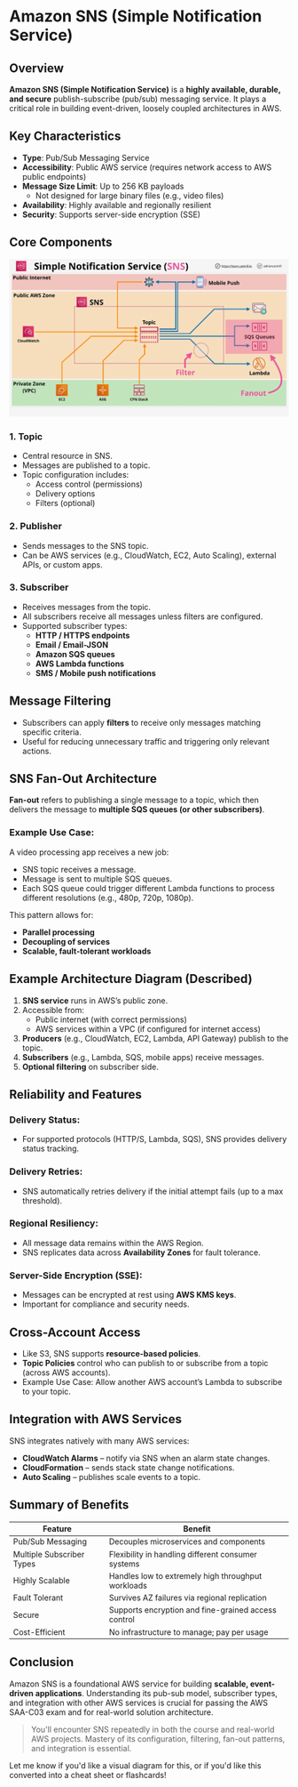 # Amazon SNS (Simple Notification Service)

## Overview

**Amazon SNS (Simple Notification Service)** is a **highly available, durable, and secure** publish-subscribe (pub/sub) messaging service. It plays a critical role in building event-driven, loosely coupled architectures in AWS.

## Key Characteristics

- **Type**: Pub/Sub Messaging Service
- **Accessibility**: Public AWS service (requires network access to AWS public endpoints)
- **Message Size Limit**: Up to 256 KB payloads
  - Not designed for large binary files (e.g., video files)
- **Availability**: Highly available and regionally resilient
- **Security**: Supports server-side encryption (SSE)

## Core Components

![alt text](./Images/image-20.png)

### 1. **Topic**

- Central resource in SNS.
- Messages are published to a topic.
- Topic configuration includes:
  - Access control (permissions)
  - Delivery options
  - Filters (optional)

### 2. **Publisher**

- Sends messages to the SNS topic.
- Can be AWS services (e.g., CloudWatch, EC2, Auto Scaling), external APIs, or custom apps.

### 3. **Subscriber**

- Receives messages from the topic.
- All subscribers receive all messages unless filters are configured.
- Supported subscriber types:
  - **HTTP / HTTPS endpoints**
  - **Email / Email-JSON**
  - **Amazon SQS queues**
  - **AWS Lambda functions**
  - **SMS / Mobile push notifications**

## Message Filtering

- Subscribers can apply **filters** to receive only messages matching specific criteria.
- Useful for reducing unnecessary traffic and triggering only relevant actions.

## SNS Fan-Out Architecture

**Fan-out** refers to publishing a single message to a topic, which then delivers the message to **multiple SQS queues (or other subscribers)**.

### Example Use Case:

A video processing app receives a new job:

- SNS topic receives a message.
- Message is sent to multiple SQS queues.
- Each SQS queue could trigger different Lambda functions to process different resolutions (e.g., 480p, 720p, 1080p).

This pattern allows for:

- **Parallel processing**
- **Decoupling of services**
- **Scalable, fault-tolerant workloads**

## Example Architecture Diagram (Described)

1. **SNS service** runs in AWS’s public zone.
2. Accessible from:
   - Public internet (with correct permissions)
   - AWS services within a VPC (if configured for internet access)
3. **Producers** (e.g., CloudWatch, EC2, Lambda, API Gateway) publish to the topic.
4. **Subscribers** (e.g., Lambda, SQS, mobile apps) receive messages.
5. **Optional filtering** on subscriber side.

## Reliability and Features

### Delivery Status:

- For supported protocols (HTTP/S, Lambda, SQS), SNS provides delivery status tracking.

### Delivery Retries:

- SNS automatically retries delivery if the initial attempt fails (up to a max threshold).

### Regional Resiliency:

- All message data remains within the AWS Region.
- SNS replicates data across **Availability Zones** for fault tolerance.

### Server-Side Encryption (SSE):

- Messages can be encrypted at rest using **AWS KMS keys**.
- Important for compliance and security needs.

## Cross-Account Access

- Like S3, SNS supports **resource-based policies**.
- **Topic Policies** control who can publish to or subscribe from a topic (across AWS accounts).
- Example Use Case: Allow another AWS account’s Lambda to subscribe to your topic.

## Integration with AWS Services

SNS integrates natively with many AWS services:

- **CloudWatch Alarms** – notify via SNS when an alarm state changes.
- **CloudFormation** – sends stack state change notifications.
- **Auto Scaling** – publishes scale events to a topic.

## Summary of Benefits

| Feature                   | Benefit                                             |
| ------------------------- | --------------------------------------------------- |
| Pub/Sub Messaging         | Decouples microservices and components              |
| Multiple Subscriber Types | Flexibility in handling different consumer systems  |
| Highly Scalable           | Handles low to extremely high throughput workloads  |
| Fault Tolerant            | Survives AZ failures via regional replication       |
| Secure                    | Supports encryption and fine-grained access control |
| Cost-Efficient            | No infrastructure to manage; pay per usage          |

## Conclusion

Amazon SNS is a foundational AWS service for building **scalable, event-driven applications**. Understanding its pub-sub model, subscriber types, and integration with other AWS services is crucial for passing the AWS SAA-C03 exam and for real-world solution architecture.

> You'll encounter SNS repeatedly in both the course and real-world AWS projects. Mastery of its configuration, filtering, fan-out patterns, and integration is essential.

Let me know if you'd like a visual diagram for this, or if you'd like this converted into a cheat sheet or flashcards!
